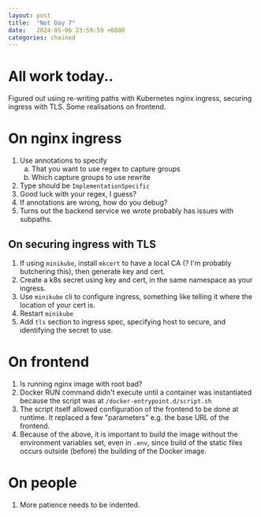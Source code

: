 ```yaml
---
layout: post
title:  "Not Day 7"
date:   2024-05-06 23:59:59 +0800
categories: chained 
---
```


# All work today.. 

Figured out using re-writing paths with Kubernetes nginx ingress, securing ingress with TLS. Some realisations on frontend.

# On nginx ingress
1. Use annotations to specify 
    <ol type="a">
        <li>That you want to use regex to capture groups</li>
        <li>Which capture groups to use rewrite</li>
    </ol>
1. Type should be `ImplementationSpecific` 
1. Good luck with your regex, I guess? 
1. If annotations are wrong, how do you debug? 
1. Turns out the backend service we wrote probably has issues with subpaths.

## On securing ingress with TLS
1. If using `minikube`, install `mkcert` to have a local CA (? I'm probably butchering this), then generate key and cert. 
1. Create a k8s secret using key and cert, in the same namespace as your ingress.
1. Use `minikube` cli to configure ingress, something like telling it where the location of your cert is.
1. Restart `minikube` 
1. Add `tls` section to ingress spec, specifying host to secure, and identifying the secret to use. 


# On frontend 
1. Is running nginx image with root bad? 
1. Docker RUN command didn't execute until a container was instantiated because the script was at `/docker-entrypoint.d/script.sh` 
1. The script itself allowed configuration of the frontend to be done at runtime. It replaced a few "parameters" e.g. the base URL of the frontend. 
1. Because of the above, it is important to build the image without the environment variables set, even in `.env`, since build of the static files occurs outside (before) the building of the Docker image. 

# On people
1. More patience needs to be indented.
